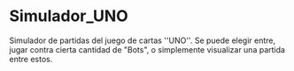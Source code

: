 # Simulador_UNO
Simulador de partidas del juego de cartas ''UNO''. Se puede elegir entre, jugar contra cierta cantidad de "Bots", o simplemente visualizar una partida entre estos.
